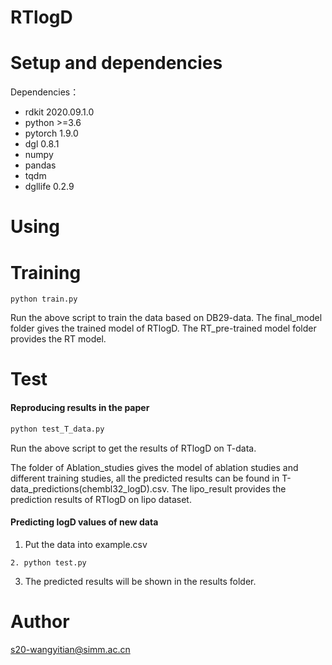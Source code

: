 # RTlogD

# Setup and dependencies

Dependencies：

- rdkit 2020.09.1.0
- python >=3.6
- pytorch 1.9.0
- dgl  0.8.1
- numpy
- pandas
- tqdm
- dgllife 0.2.9

# Using

# Training

```
python train.py
```

Run the above script to train the data based on DB29-data. The final_model folder gives the trained model of RTlogD. The RT_pre-trained model folder provides the RT model.

# Test

#### **Reproducing results in the paper**

```python
python test_T_data.py 
```

Run the above script to get the results of RTlogD on T-data.

The folder of Ablation_studies gives the model of ablation studies and different training studies, all the predicted results can be found in T-data_predictions(chembl32_logD).csv. The lipo_result provides the prediction results of RTlogD on lipo dataset.

#### Predicting logD values of new data

1. Put the data into example.csv

```
2. python test.py 
```

3. The predicted results will be shown in the results folder.

# Author

s20-wangyitian@simm.ac.cn
